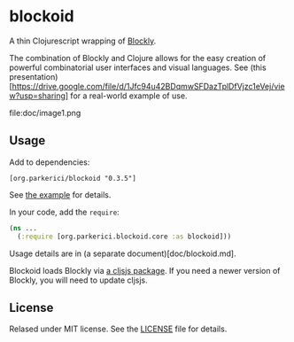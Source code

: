 # blockoid

A thin Clojurescript wrapping of [Blockly](https://developers.google.com/blockly/). 

The combination of Blockly and Clojure allows for the easy creation of powerful combinatorial user interfaces and visual languages. See (this presentation)[https://drive.google.com/file/d/1Jfc94u42BDqmwSFDazTplDfVjzc1eVej/view?usp=sharing] for a real-world example of use.

file:doc/image1.png


## Usage

Add to dependencies:

    [org.parkerici/blockoid "0.3.5"] 

See [the example](example/project.clj) for details. 

In your code, add the `require`:

```clojure
(ns ...
  (:require [org.parkerici.blockoid.core :as blockoid]))
```

Usage details are in (a separate document)[doc/blockoid.md].

Blockoid loads Blockly via [a cljsjs package](https://github.com/cljsjs/packages/tree/master/blockly). If you need a newer version of Blockly, you will need to update cljsjs.

## License

Relased under MIT license. See the [LICENSE](LICENSE.md) file for details.
